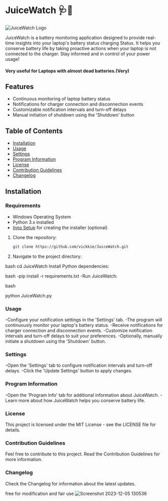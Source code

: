 # JuiceWatch 🩺🍂

![JuiceWatch Logo](https://i.postimg.cc/Y07vvmBn/icon.png)

JuiceWatch is a battery monitoring application designed to provide real-time insights into your laptop's battery status charging Status. It helps you conserve battery life by taking proactive actions when your laptop is not connected to the charger. Stay informed and in control of your power usage!

#### Very useful for Laptops with almost dead batteries.(Very)

## Features

- Continuous monitoring of laptop battery status
- Notifications for charger connection and disconnection events
- Customizable notification intervals and turn-off delays
- Manual initiation of shutdown using the 'Shutdown' button

## Table of Contents

- [Installation](#installation)
- [Usage](#usage)
- [Settings](#settings)
- [Program Information](#program-information)
- [License](#license)
- [Contribution Guidelines](#contribution-guidelines)
- [Changelog](#changelog)

## Installation

### Requirements

- Windows Operating System
- Python 3.x installed
- [Inno Setup](https://www.jrsoftware.org/isinfo.php) for creating the installer (optional)

1. Clone the repository:

   ```bash
   git clone https://github.com/vickkie/JuiceWatch.git

   ```

2. Navigate to the project directory:

bash
cd JuiceWatch
Install Python dependencies:

bash
-pip install -r requirements.txt
-Run JuiceWatch:

bash

python JuiceWatch.py

### Usage

-Configure your notification settings in the 'Settings' tab.
-The program will continuously monitor your laptop's battery status.
-Receive notifications for charger connection and disconnection events.
-Customize notification intervals and turn-off delays to suit your preferences.
-Optionally, manually initiate a shutdown using the 'Shutdown' button.

### Settings

-Open the 'Settings' tab to configure notification intervals and turn-off delays.
-Click the 'Update Settings' button to apply changes.

### Program Information

-Open the 'Program Info' tab for additional information about JuiceWatch.
-Learn more about how JuiceWatch helps you conserve battery life.

### License

This project is licensed under the MIT License - see the LICENSE file for details.

### Contribution Guidelines

Feel free to contribute to this project. Read the Contribution Guidelines for more information.

### Changelog

Check the Changelog for information about the latest updates.

free for modification and fair use
![Screenshot 2023-12-05 130536](https://github.com/vickkie/Uzi-Battery-monitor/assets/43224578/925c57f0-d465-4959-9dd8-57f41dcf3c8d)
